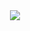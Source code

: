 

  <div align="center">
      <img src="https://c.tenor.com/fCvgrro-iaMAAAAd/luffy-gif-ep982-luffy.gif">
  </div>
